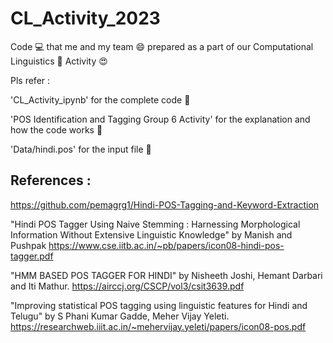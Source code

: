 # CL_Activity_2023
Code :computer: that me and my team :smile: prepared as a part of our Computational Linguistics :notebook: Activity :heart_eyes:

Pls refer :

'CL_Activity_ipynb' for the complete code 🤖

'POS Identification and Tagging Group 6 Activity' for the explanation and how the code works 📓

'Data/hindi.pos' for the input file 🔢



## References :

https://github.com/pemagrg1/Hindi-POS-Tagging-and-Keyword-Extraction

"Hindi POS Tagger Using Naive Stemming : Harnessing Morphological Information Without Extensive Linguistic Knowledge" by Manish and Pushpak https://www.cse.iitb.ac.in/~pb/papers/icon08-hindi-pos-tagger.pdf

"HMM BASED POS TAGGER FOR HINDI" by Nisheeth Joshi, Hemant Darbari and Iti Mathur. https://airccj.org/CSCP/vol3/csit3639.pdf

"Improving statistical POS tagging using linguistic features for Hindi and Telugu" by S Phani Kumar Gadde, Meher Vijay Yeleti. https://researchweb.iiit.ac.in/~mehervijay.yeleti/papers/icon08-pos.pdf
